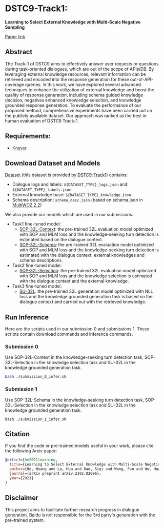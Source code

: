 # DSTC9-Track1: 
**Learning to Select External Knowledge with Multi-Scale Negative Sampling**

[Paper link](https://arxiv.org/abs/2102.02096)

## Abstract
The Track-1 of DSTC9 aims to effectively answer user requests or questions during task-oriented dialogues, which are out of the scope of APIs/DB. By leveraging external knowledge resources, relevant information can be retrieved and encoded into the response generation for these out-of-API-coverage queries. In this work, we have explored several advanced techniques to enhance the utilization of external knowledge and boost the quality of response generation, including schema guided knowledge decision, negatives enhanced knowledge selection, and knowledge grounded response generation. To evaluate the performance of our proposed method, comprehensive experiments have been carried out on the publicly available dataset. Our approach was ranked as the best in human evaluation of DSTC9 Track-1.

## Requirements:
* [Knover](../..)


## Download Dataset and Models

[Dataset](https://dialogue.bj.bcebos.com/Knover/projects/DSTC9-Track1/data.tar) (this dataset is provided by [DSTC9-Track1](https://github.com/alexa/alexa-with-dstc9-track1-dataset)) contains:

* Dialogue logs and labels: `${DATASET_TYPE}_logs.json` and `${DATASET_TYPE}_labels.json`
* External knowledge base: `${DATASET_TYPE}_knowledge.json`
* Schema description: `schema_desc.json` (based on schema.json in [MultiWOZ 2.2](https://github.com/budzianowski/multiwoz))

We also provide our models which are used in our submissions.

* Task1 fine-tuned model:
    * [SOP-32L-Context](https://dialogue.bj.bcebos.com/Knover/projects/DSTC9-Track1/SOP-32L-Context.tar): the pre-trained 32L evaluation model optimized with SOP and MLM loss and the knowledge-seeking turn detection is estimated based on the dialogue context.
    * [SOP-32L-Schema](https://dialogue.bj.bcebos.com/Knover/projects/DSTC9-Track1/SOP-32L-Schema.tar): the pre-trained 32L evaluation model optimized with SOP and MLM loss and the knowledge-seeking turn detection is estimated with the dialogue context, external knowledges and schema descriptions.
* Task2 fine-tuned model:
    * [SOP-32L-Selection](https://dialogue.bj.bcebos.com/Knover/projects/DSTC9-Track1/SOP-32L-Selection.tar): the pre-trained 32L evaluation model optimized with SOP and MLM loss and the knowledge selection is estimated with the dialogue context and the external knowledge.
* Task3 fine-tuned model:
    * [SU-32L](https://dialogue.bj.bcebos.com/Knover/projects/DSTC9-Track1/SU-32L.tar): the pre-trained  32L generation model optimized with NLL loss and the knowledge grounded generation task is based on the dialogue context and carried out with the retrieved knowledge.


## Run Inference
Here are the scripts used in our submission 0 and submissions 1. These scripts contain download commands and inference commands.

### Submission 0
Use SOP-32L-Context in the knowledge-seeking turn detection task, SOP-32L-Selection in the knowledge selection task and SU-32L in the knowledge grounded generation task.
```bash
bash ./submission_0_infer.sh
```

### Submission 1
Use SOP-32L-Schema in the knowledge-seeking turn detection task, SOP-32L-Selection in the knowledge selection task and SU-32L in the knowledge grounded generation task.
```
bash ./submission_1_infer.sh
```


## Citation
If you find the code or pre-trained models useful in your work, please cite the following Arxiv paper:
```bibtex
@article{he2021learning,
  title={Learning to Select External Knowledge with Multi-Scale Negative Sampling},
  author={He, Huang and Lu, Hua and Bao, Siqi and Wang, Fan and Wu, Hua and Niu, Zhengyu and Wang, Haifeng},
  journal={arXiv preprint arXiv:2102.02096},
  year={2021}
}
```

## Disclaimer
This project aims to facilitate further research progress in dialogue generation. Baidu is not responsible for the 3rd party's generation with the pre-trained system.
